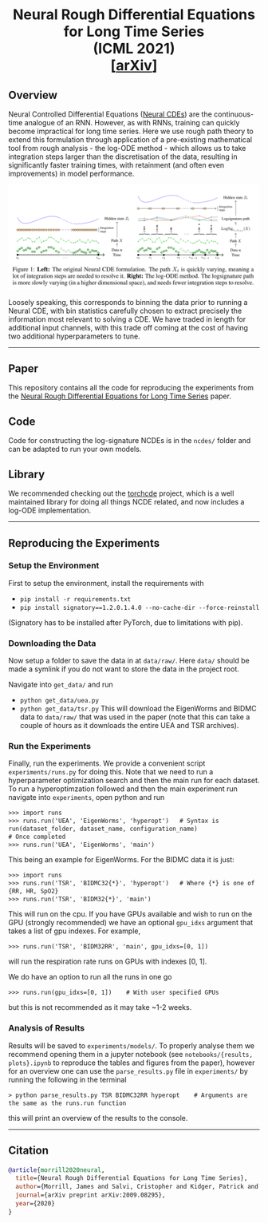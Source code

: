 <h1 align='center'>Neural Rough Differential Equations for Long Time Series <br> (ICML 2021)<br>
    [<a href="https://arxiv.org/abs/2009.08295">arXiv</a>] </h1>

## Overview
Neural Controlled Differential Equations ([Neural CDEs](https://github.com/patrick-kidger/NeuralCDE)) are the continuous-time analogue of an RNN. However, as with RNNs, training can quickly become impractical for long time series. Here we use rough path theory to extend this formulation through application of a pre-existing mathematical tool from rough analysis - the log-ODE method - which allows us to take integration steps larger than the discretisation of the data, resulting in significantly faster training times, with retainment (and often even improvements) in model performance. 

<p align="center">
    <img class="center" src="./reports/diagram/ncde_diagram_from_paper.png" width="800"/>
</p>

Loosely speaking, this corresponds to binning the data prior to running a Neural CDE, with bin statistics carefully chosen to extract precisely the information most relevant to solving a CDE. We have traded in length for additional input channels, with this trade off coming at the cost of having two additional hyperparameters to tune. 

-----

## Paper
This repository contains all the code for reproducing the experiments from the <a href="https://arxiv.org/abs/2009.08295">Neural Rough Differential Equations for Long Time Series</a> paper.

## Code
Code for constructing the log-signature NCDEs is in the `ncdes/` folder and can be adapted to run your own models.

## Library
We recommended checking out the <a href="https://github.com/patrick-kidger/torchcde">torchcde</a> project, which is a well maintained library for doing all things NCDE related, and now includes a log-ODE implementation. 

-----

## Reproducing the Experiments

### Setup the Environment
First to setup the environment, install the requirements with

+ `pip install -r requirements.txt`
+ `pip install signatory==1.2.0.1.4.0 --no-cache-dir --force-reinstall`

(Signatory has to be installed after PyTorch, due to limitations with pip).


### Downloading the Data
Now setup a folder to save the data in at `data/raw/`. Here `data/` should be made a symlink if you do not want to store the data in the project root.

Navigate into `get_data/` and run
+ `python get_data/uea.py`
+ `python get_data/tsr.py`
This will download the EigenWorms and BIDMC data to `data/raw/` that was used in the paper (note that this can take a couple of hours as it downloads the entire UEA and TSR archives).

### Run the Experiments
Finally, run the experiments. We provide a convenient script `experiments/runs.py` for doing this. Note that we need to run a hyperparameter optimization search and then the main run for each dataset. To run a hyperoptimzation followed and then the main experiment run navigate into `experiments`, open python and run
```
>>> import runs
>>> runs.run('UEA', 'EigenWorms', 'hyperopt')   # Syntax is run(dataset_folder, dataset_name, configuration_name)
# Once completed
>>> runs.run('UEA', 'EigenWorms', 'main')
```
This being an example for EigenWorms. For the BIDMC data it is just:
```
>>> import runs
>>> runs.run('TSR', 'BIDMC32{*}', 'hyperopt')   # Where {*} is one of {RR, HR, SpO2}
>>> runs.run('TSR', 'BIDM32{*}', 'main')
```
This will run on the cpu. If you have GPUs available and wish to run on the GPU (strongly recommended) we have an optional `gpu_idxs` argument that takes a list of gpu indexes. For example,
```
>>> runs.run('TSR', 'BIDM32RR', 'main', gpu_idxs=[0, 1])
```
will run the respiration rate runs on GPUs with indexes [0, 1].

We do have an option to run all the runs in one go
```
>>> runs.run(gpu_idxs=[0, 1])    # With user specified GPUs
```
but this is not recommended as it may take ~1-2 weeks.


### Analysis of Results
Results will be saved to `experiments/models/`. To properly analyse them we recommend opening them in a jupyter notebook (see `notebooks/{results, plots}.ipynb` to reproduce the tables and figures from the paper), however for an overview one can use the `parse_results.py` file in `experiments/` by running the following in the terminal
```
> python parse_results.py TSR BIDMC32RR hyperopt    # Arguments are the same as the runs.run function
```
this will print an overview of the results to the console. 


-----

## Citation

```bibtex
@article{morrill2020neural,
  title={Neural Rough Differential Equations for Long Time Series},
  author={Morrill, James and Salvi, Cristopher and Kidger, Patrick and Foster, James and Lyons, Terry},
  journal={arXiv preprint arXiv:2009.08295},
  year={2020}
}
```

